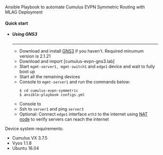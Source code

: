 Ansible Playbook to automate Cumulus EVPN Symmetric Routing with MLAG Deployment

#### Quick start
- ##### Using GNS3
  ---
  - Download and install [GNS3](https://www.gns3.com/software) if you haven't. Required minumum version is 2.1.21
  - Download and import [cumulus-evpn-gns3.lab]
  - Start `mgmt-server1, mgmt-switch1` and `edge1` device and wait to fully boot up
  - Start all the remaining devices
  - Console to `mgmt-server1` and run the commands below:
    ```
    $ cd cumulus-evpn-symmetric
    $ ansible-playbook configs.yml
    ```
  - Console to 
  - Ssh to `server1` and ping `server3`
  - Optional: Connect `edge1` interface `eth3` to the internet using [NAT node](https://docs.gns3.com/1eMqJLSBFgcHaOGctAoNKfN1QpxdJvVsfVfPt6lVCmek/index.html#h.is6jtbk9wuyy) to verify servers can reach the internet


Device system requirements:
  - Cumulus VX 3.7.5
  - Vyos 1.1.8
  - Ubuntu 16.04
